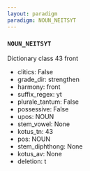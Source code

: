 ```yaml
---
layout: paradigm
paradigm: NOUN_NEITSYT
---
```

### ` NOUN_NEITSYT `

Dictionary class 43 front
* clitics: False
* grade_dir: strengthen
* harmony: front
* suffix_regex: yt
* plurale_tantum: False
* possessive: False
* upos: NOUN
* stem_vowel: None
* kotus_tn: 43
* pos: NOUN
* stem_diphthong: None
* kotus_av: None
* deletion: t
